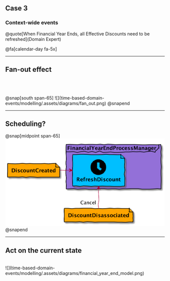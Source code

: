 ## Case 3
### Context-wide events
@quote[When Financial Year Ends, all Effective Discounts need to be refreshed](Domain Expert)

@fa[calendar-day fa-5x]

---
## Fan-out effect
<br/>
<br/>
<br/>
@snap[south span-65]
![](time-based-domain-events/modelling/.assets/diagrams/fan_out.png)
@snapend

---
## Scheduling?

@snap[midpoint span-65]
![](time-based-domain-events/modelling/.assets/diagrams/schedulling.png)
@snapend

---
## Act on the current state
<br/>
![](time-based-domain-events/modelling/.assets/diagrams/financial_year_end_model.png)